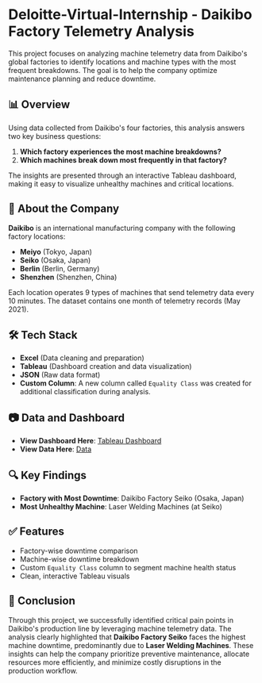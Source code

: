 # Deloitte-Virtual-Internship - Daikibo Factory Telemetry Analysis

This project focuses on analyzing machine telemetry data from Daikibo's global factories to identify locations and machine types with the most frequent breakdowns. The goal is to help the company optimize maintenance planning and reduce downtime.

## 📊 Overview

Using data collected from Daikibo's four factories, this analysis answers two key business questions:

1. **Which factory experiences the most machine breakdowns?**
2. **Which machines break down most frequently in that factory?**

The insights are presented through an interactive Tableau dashboard, making it easy to visualize unhealthy machines and critical locations.

## 🏢 About the Company

**Daikibo** is an international manufacturing company with the following factory locations:

- **Meiyo** (Tokyo, Japan)
- **Seiko** (Osaka, Japan)
- **Berlin** (Berlin, Germany)
- **Shenzhen** (Shenzhen, China)

Each location operates 9 types of machines that send telemetry data every 10 minutes. The dataset contains one month of telemetry records (May 2021).

## 🛠 Tech Stack

- **Excel** (Data cleaning and preparation)
- **Tableau** (Dashboard creation and data visualization)
- **JSON** (Raw data format)
- **Custom Column**: A new column called `Equality Class` was created for additional classification during analysis.

## 📷 Data and Dashboard
- **View Dashboard Here**: [Tableau Dashboard](https://public.tableau.com/app/profile/mahnoor.rafique/viz/DaikiboTelemetryData_17463691369650/Dashboard1)
- **View Data Here**: [Data](https://github.com/MaryamRafiquee/Deloitte-Virtual-Internship/blob/main/Excel%20Data.xlsx)

## 🔍 Key Findings

- **Factory with Most Downtime**: Daikibo Factory Seiko (Osaka, Japan)
- **Most Unhealthy Machine**: Laser Welding Machines (at Seiko)

## ✅ Features

- Factory-wise downtime comparison
- Machine-wise downtime breakdown
- Custom `Equality Class` column to segment machine health status
- Clean, interactive Tableau visuals

## 📌 Conclusion

Through this project, we successfully identified critical pain points in Daikibo's production line by leveraging machine telemetry data. The analysis clearly highlighted that **Daikibo Factory Seiko** faces the highest machine downtime, predominantly due to **Laser Welding Machines**. These insights can help the company prioritize preventive maintenance, allocate resources more efficiently, and minimize costly disruptions in the production workflow.
